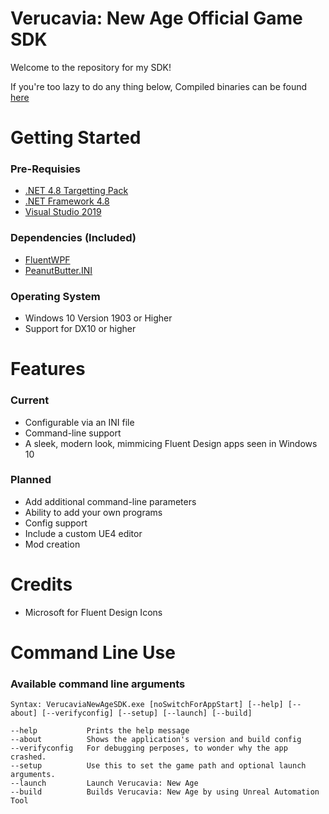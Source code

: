 # Verucavia: New Age Official Game SDK
Welcome to the repository for my SDK!

If you're too lazy to do any thing below, Compiled binaries can be found [here](http://verucaviagame.ddns.net:90/files/apps/release/VerucaviaGameSDK-2.2_release.7z)

# Getting Started
### Pre-Requisies
- [.NET 4.8 Targetting Pack](https://dotnet.microsoft.com/download/dotnet-framework/net48)
- [.NET Framework 4.8](https://dotnet.microsoft.com/download/dotnet-framework/net48)
- [Visual Studio 2019](https://visualstudio.microsoft.com/thank-you-downloading-visual-studio/?sku=Community&rel=16)

### Dependencies (Included)
- [FluentWPF](https://www.nuget.org/packages/FluentWPF/)
- [PeanutButter.INI](https://www.nuget.org/packages/PeanutButter.INI/)

### Operating System
- Windows 10 Version 1903 or Higher
- Support for DX10 or higher

# Features
### Current
- Configurable via an INI file
- Command-line support
- A sleek, modern look, mimmicing Fluent Design apps seen in Windows 10

### Planned
- Add additional command-line parameters
- Ability to add your own programs
- Config support
- Include a custom UE4 editor
- Mod creation

# Credits
- Microsoft for Fluent Design Icons

# Command Line Use
### Available command line arguments
```
Syntax: VerucaviaNewAgeSDK.exe [noSwitchForAppStart] [--help] [--about] [--verifyconfig] [--setup] [--launch] [--build]

--help           Prints the help message
--about          Shows the application's version and build config
--verifyconfig   For debugging perposes, to wonder why the app crashed.
--setup          Use this to set the game path and optional launch arguments.
--launch         Launch Verucavia: New Age
--build          Builds Verucavia: New Age by using Unreal Automation Tool
```

